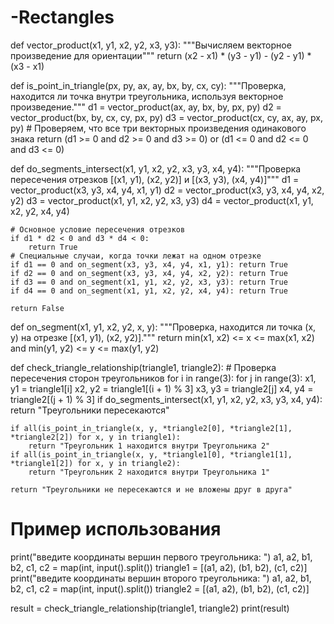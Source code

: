 # -Rectangles
def vector_product(x1, y1, x2, y2, x3, y3):
    """Вычисляем векторное произведение для ориентации"""
    return (x2 - x1) * (y3 - y1) - (y2 - y1) * (x3 - x1)

def is_point_in_triangle(px, py, ax, ay, bx, by, cx, cy):
    """Проверка, находится ли точка внутри треугольника, используя векторное произведение."""
    d1 = vector_product(ax, ay, bx, by, px, py)
    d2 = vector_product(bx, by, cx, cy, px, py)
    d3 = vector_product(cx, cy, ax, ay, px, py)
    # Проверяем, что все три векторных произведения одинакового знака
    return (d1 >= 0 and d2 >= 0 and d3 >= 0) or (d1 <= 0 and d2 <= 0 and d3 <= 0)

def do_segments_intersect(x1, y1, x2, y2, x3, y3, x4, y4):
    """Проверка пересечения отрезков [(x1, y1), (x2, y2)] и [(x3, y3), (x4, y4)]"""
    d1 = vector_product(x3, y3, x4, y4, x1, y1)
    d2 = vector_product(x3, y3, x4, y4, x2, y2)
    d3 = vector_product(x1, y1, x2, y2, x3, y3)
    d4 = vector_product(x1, y1, x2, y2, x4, y4)

    # Основное условие пересечения отрезков
    if d1 * d2 < 0 and d3 * d4 < 0:
        return True
    # Специальные случаи, когда точки лежат на одном отрезке
    if d1 == 0 and on_segment(x3, y3, x4, y4, x1, y1): return True
    if d2 == 0 and on_segment(x3, y3, x4, y4, x2, y2): return True
    if d3 == 0 and on_segment(x1, y1, x2, y2, x3, y3): return True
    if d4 == 0 and on_segment(x1, y1, x2, y2, x4, y4): return True

    return False

def on_segment(x1, y1, x2, y2, x, y):
    """Проверка, находится ли точка (x, y) на отрезке [(x1, y1), (x2, y2)]."""
    return min(x1, x2) <= x <= max(x1, x2) and min(y1, y2) <= y <= max(y1, y2)

def check_triangle_relationship(triangle1, triangle2):
    # Проверка пересечения сторон треугольников
    for i in range(3):
        for j in range(3):
            x1, y1 = triangle1[i]
            x2, y2 = triangle1[(i + 1) % 3]
            x3, y3 = triangle2[j]
            x4, y4 = triangle2[(j + 1) % 3]
            if do_segments_intersect(x1, y1, x2, y2, x3, y3, x4, y4):
                return "Треугольники пересекаются"

    
    if all(is_point_in_triangle(x, y, *triangle2[0], *triangle2[1], *triangle2[2]) for x, y in triangle1):
        return "Треугольник 1 находится внутри Треугольника 2"
    if all(is_point_in_triangle(x, y, *triangle1[0], *triangle1[1], *triangle1[2]) for x, y in triangle2):
        return "Треугольник 2 находится внутри Треугольника 1"

    return "Треугольники не пересекаются и не вложены друг в друга"

# Пример использования
print("введите координаты вершин первого треугольника: ")
a1, a2, b1, b2, c1, c2 = map(int, input().split())
triangle1 = [(a1, a2), (b1, b2), (c1, c2)]
print("введите координаты вершин второго треугольника: ")
a1, a2, b1, b2, c1, c2 = map(int, input().split())
triangle2 = [(a1, a2), (b1, b2), (c1, c2)]

result = check_triangle_relationship(triangle1, triangle2)
print(result)
